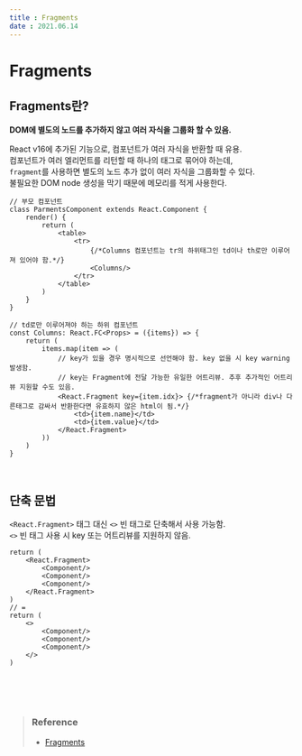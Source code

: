 ```yaml
---
title : Fragments  
date : 2021.06.14  
---
```


# Fragments

## Fragments란?
**DOM에 별도의 노드를 추가하지 않고 여러 자식을 그룹화 할 수 있음.**  

React v16에 추가된 기능으로, 컴포넌트가 여러 자식을 반환할 때 유용.  
컴포넌트가 여러 엘리먼트를 리턴할 때 하나의 태그로 묶어야 하는데,  
`fragment`를 사용하면 별도의 노드 추가 없이 여러 자식을 그룹화할 수 있다.  
불필요한 DOM node 생성을 막기 때문에 메모리를 적게 사용한다.  

```tsx
// 부모 컴포넌트
class ParmentsComponent extends React.Component {
    render() {
        return (
            <table>
                <tr>
                    {/*Columns 컴포넌트는 tr의 하위태그인 td이나 th로만 이루어져 있어야 함.*/}
                    <Columns/>
                </tr>
            </table>
        )
    }
}

// td로만 이루어져야 하는 하위 컴포넌트
const Columns: React.FC<Props> = ({items}) => {
    return (
        items.map(item => (
            // key가 있을 경우 명시적으로 선언해야 함. key 없을 시 key warning 발생함.
            // key는 Fragment에 전달 가능한 유일한 어트리뷰. 추후 추가적인 어트리뷰 지원할 수도 있음.
            <React.Fragment key={item.idx}> {/*fragment가 아니라 div나 다른태그로 감싸서 반환한다면 유효하지 않은 html이 됨.*/}
                <td>{item.name}</td>
                <td>{item.value}</td>
            </React.Fragment>
        ))
    )
}
```

<br>

## 단축 문법
`<React.Fragment>` 태그 대신 `<>` 빈 태그로 단축해서 사용 가능함.  
`<>` 빈 태그 사용 시 key 또는 어트리뷰를 지원하지 않음.  
```tsx
return (
    <React.Fragment>
        <Component/>
        <Component/>
        <Component/>
    </React.Fragment>
)
// =
return (
    <>
        <Component/>
        <Component/>
        <Component/>
    </>
)
```

<br>
<br>
<br>

> ### Reference
> * [Fragments](https://ko.reactjs.org/docs/fragments.html)
